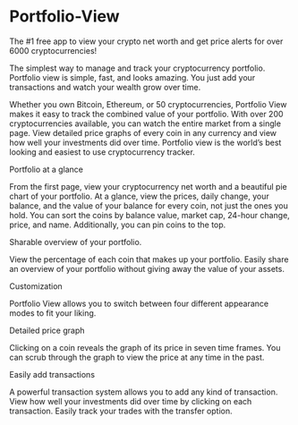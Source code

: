 # Portfolio-View
The #1 free app to view your crypto net worth and get price alerts for over 6000 cryptocurrencies!


The simplest way to manage and track your cryptocurrency portfolio. Portfolio view is simple, fast, and looks amazing. You just add your transactions and watch your wealth grow over time.


Whether you own Bitcoin, Ethereum, or 50 cryptocurrencies, Portfolio View makes it easy to track the combined value of your portfolio. With over 200 cryptocurrencies available, you can watch the entire market from a single page. View detailed price graphs of every coin in any currency and view how well your investments did over time. Portfolio view is the world’s best looking and easiest to use cryptocurrency tracker.



Portfolio at a glance

From the first page, view your cryptocurrency net worth and a beautiful pie chart of your portfolio. At a glance, view the prices, daily change, your balance, and the value of your balance for every coin, not just the ones you hold. You can sort the coins by balance value, market cap, 24-hour change, price, and name. Additionally, you can pin coins to the top.


Sharable overview of your portfolio.

View the percentage of each coin that makes up your portfolio. Easily share an overview of your portfolio without giving away the value of your assets.


Customization

Portfolio View allows you to switch between four different appearance modes to fit your liking.


Detailed price graph

Clicking on a coin reveals the graph of its price in seven time frames. You can scrub through the graph to view the price at any time in the past.


Easily add transactions

A powerful transaction system allows you to add any kind of transaction. View how well your investments did over time by clicking on each transaction. Easily track your trades with the transfer option.
